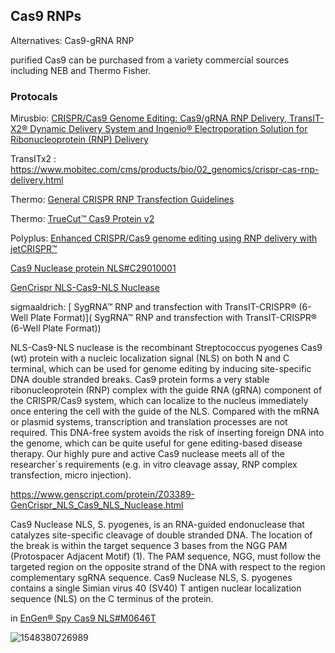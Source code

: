 ## Cas9 RNPs

Alternatives: Cas9-gRNA RNP

purified Cas9 can be purchased from a variety commercial sources including NEB and Thermo Fisher.

### Protocals

Mirusbio: [CRISPR/Cas9 Genome Editing: Cas9/gRNA RNP Delivery, TransIT-X2® Dynamic Delivery System and
Ingenio® Electroporation Solution for Ribonucleoprotein (RNP) Delivery](https://www.mirusbio.com/applications/genome-editing-using-crispr-cas/rnp-delivery)

TransITx2 : https://www.mobitec.com/cms/products/bio/02_genomics/crispr-cas-rnp-delivery.html

Thermo: [General CRISPR RNP Transfection Guidelines](https://www.thermofisher.com/cn/zh/home/life-science/genome-editing/genome-editing-learning-center/genome-editing-resource-library/crispr-validated-protocols/general-crispr-rnp-transfection-guidelines.html)

Thermo: [TrueCut™ Cas9 Protein v2](https://www.thermofisher.com/order/catalog/product/A36497)

Polyplus: [Enhanced CRISPR/Cas9 genome editing using RNP delivery with jetCRISPR™](https://www.polyplus-transfection.com/case-studies/jetcrispr-rnp-transfection/)



[Cas9 Nuclease protein NLS#C29010001](https://www.diagenode.com/en/p/cas9-nuclease-protein-nls-75-ul)

[GenCrispr NLS-Cas9-NLS Nuclease](https://www.genscript.com/protein/Z03389-GenCrispr_NLS_Cas9_NLS_Nuclease.html)

sigmaaldrich: [ SygRNA™ RNP and transfection with TransIT-CRISPR® (6-Well Plate Format)]( SygRNA™ RNP and transfection with TransIT-CRISPR® (6-Well Plate Format))







NLS-Cas9-NLS nuclease is the recombinant Streptococcus pyogenes Cas9 (wt) protein with a nucleic localization signal (NLS) on both N and C terminal, which can be used for genome editing by inducing site-specific DNA double stranded breaks. Cas9 protein forms a very stable ribonucleoprotein (RNP) complex with the guide RNA (gRNA) component of the CRISPR/Cas9 system, which can localize to the nucleus immediately once entering the cell with the guide of the NLS. Compared with the mRNA or plasmid systems, transcription and translation processes are not required. This DNA-free system avoids the risk of inserting foreign DNA into the genome, which can be quite useful for gene editing-based disease therapy. Our highly pure and active Cas9 nuclease meets all of the researcher´s requirements (e.g. in vitro cleavage assay, RNP complex transfection, micro injection).

https://www.genscript.com/protein/Z03389-GenCrispr_NLS_Cas9_NLS_Nuclease.html



Cas9 Nuclease NLS, S. pyogenes, is an RNA-guided endonuclease that catalyzes site-specific cleavage of double stranded DNA. The location of the break is within the target sequence 3 bases from the NGG PAM (Protospacer Adjacent Motif) (1). The PAM sequence, NGG, must follow the targeted region on the opposite strand of the DNA with respect to the region complementary sgRNA sequence. Cas9 Nuclease NLS, S. pyogenes contains a single Simian virus 40 (SV40) T antigen nuclear localization sequence (NLS) on the C terminus of the protein.

in [EnGen® Spy Cas9 NLS#M0646T](https://international.neb.com/products/m0641-cas9-nuclease-nls-s-pyogenes#Product%20Information)





![1548380726989](/home/whh/.config/Typora/typora-user-images/1548380726989.png)
